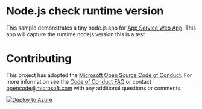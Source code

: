 # Node.js check runtime version

This sample demonstrates a tiny node.js app for [App Service Web App](https://docs.microsoft.com/azure/app-service-web).
This app will capture the runtime nodejs version 
this is a test


# Contributing

This project has adopted the [Microsoft Open Source Code of Conduct](https://opensource.microsoft.com/codeofconduct/). For more information see the [Code of Conduct FAQ](https://opensource.microsoft.com/codeofconduct/faq/) or contact [opencode@microsoft.com](mailto:opencode@microsoft.com) with any additional questions or comments.

[![Deploy to Azure](https://azuredeploy.net/deploybutton.png)](https://azuredeploy.net/)
